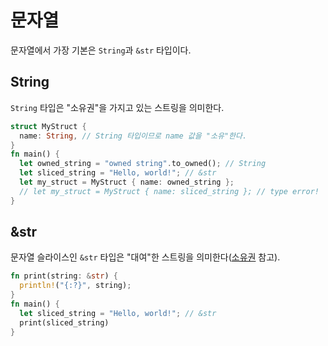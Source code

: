 # 문자열

문자열에서 가장 기본은 `String`과 `&str` 타입이다.

## String

`String` 타입은 "소유권"을 가지고 있는 스트링을 의미한다.

```rs
struct MyStruct {
  name: String, // String 타입이므로 name 값을 "소유"한다.
}
fn main() {
  let owned_string = "owned string".to_owned(); // String
  let sliced_string = "Hello, world!"; // &str
  let my_struct = MyStruct { name: owned_string };
  // let my_struct = MyStruct { name: sliced_string }; // type error!
}
```

## &str

문자열 슬라이스인 `&str` 타입은 "대여"한 스트링을 의미한다([소유권](./ownerShip.md) 참고).

```rs
fn print(string: &str) {
  println!("{:?}", string);
}
fn main() {
  let sliced_string = "Hello, world!"; // &str
  print(sliced_string)
}
```
